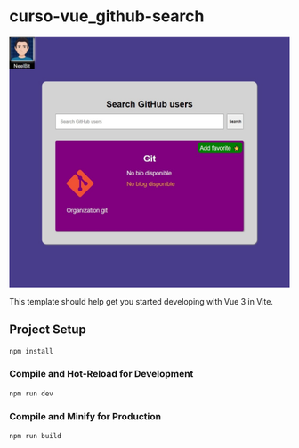 # curso-vue_github-search

![](https://github.com/NeelBit/curso-vue_github-search/blob/master/cap.jpeg)

This template should help get you started developing with Vue 3 in Vite.

## Project Setup

```sh
npm install
```

### Compile and Hot-Reload for Development

```sh
npm run dev
```

### Compile and Minify for Production

```sh
npm run build
```
